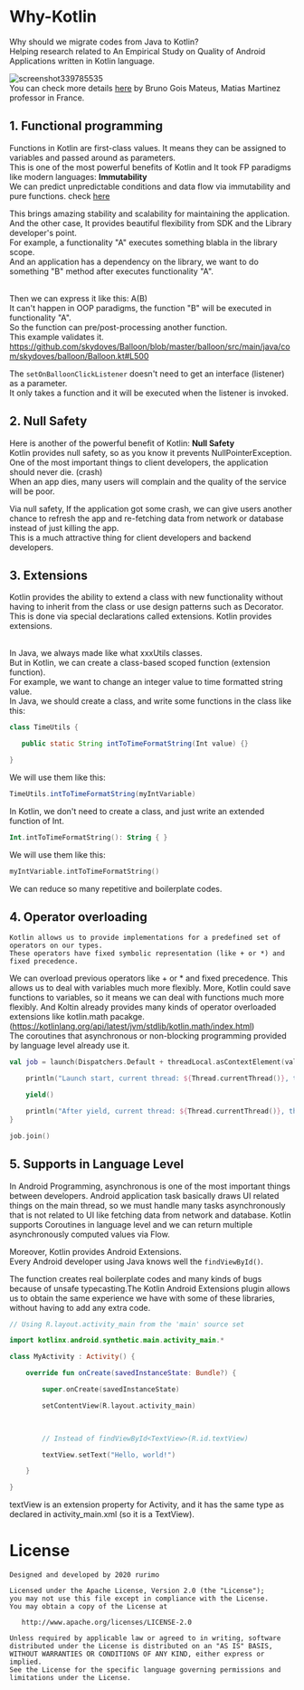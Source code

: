 # Why-Kotlin
Why should we migrate codes from Java to Kotlin? <br>
Helping research related to An Empirical Study on Quality of Android Applications written in Kotlin language.

![screenshot339785535](https://user-images.githubusercontent.com/27774870/75983478-f95bd900-5f2b-11ea-92b8-a04c358101b9.png) <br>
You can check more details [here](https://arxiv.org/abs/1808.00025) by Bruno Gois Mateus, Matias Martinez professor in France.


## 1. Functional programming

Functions in Kotlin are first-class values. It means they can be assigned to variables and passed around as parameters. <br>
This is one of the most powerful benefits of Kotlin and It took FP paradigms like modern languages: __Immutability__ 
<br>We can predict unpredictable conditions and data flow via immutability and pure functions. 
check [here](https://sidburn.github.io/blog/2016/03/14/immutability-and-pure-functions) <br>

This brings amazing stability and scalability for maintaining the application. <br>
And the other case, It provides beautiful flexibility from SDK and the Library developer's point.<br>
For example, a functionality "A" executes something blabla in the library scope.<br>
And an application has a dependency on the library, we want to do something "B" method after executes functionality "A".<br><br>

Then we can express it like this: A(B) <br>
It can't happen in OOP paradigms, the function "B" will be executed in functionality "A".<br>
So the function can pre/post-processing another function.<br>
This example validates it.
https://github.com/skydoves/Balloon/blob/master/balloon/src/main/java/com/skydoves/balloon/Balloon.kt#L500 <br>

The `setOnBalloonClickListener` doesn't need to get an interface (listener) as a parameter.<br>
It only takes a function and it will be executed when the listener is invoked.

## 2. Null Safety
Here is another of the powerful benefit of Kotlin: __Null Safety__ <br> 
Kotlin provides null safety, so as you know it prevents NullPointerException.<br>
One of the most important things to client developers, the application should never die. (crash)<br>
When an app dies, many users will complain and the quality of the service will be poor.

Via null safety, If the application got some crash, we can give users another chance to refresh the app and re-fetching data from network or database instead of just killing the app.<br>
This is a much attractive thing for client developers and backend developers. 

## 3. Extensions
Kotlin provides the ability to extend a class with new functionality without having to inherit from the class or use design patterns such as Decorator. This is done via special declarations called extensions. Kotlin provides extensions. <br><br>

In Java, we always made like what xxxUtils classes.<br>
But in Kotlin, we can create a class-based scoped function (extension function).<br>
For example, we want to change an integer value to time formatted string value.<br>
In Java, we should create a class, and write some functions in the class like this: 

```java
class TimeUtils {

   public static String intToTimeFormatString(Int value) {} 

}

```

We will use them like this:
```java
TimeUtils.intToTimeFormatString(myIntVariable)
```

In Kotlin, we don't need to create a class, and just write an extended function of Int.
```kt
Int.intToTimeFormatString(): String { }
```
 
We will use them like this:
```kt
myIntVariable.intToTimeFormatString() 
```
We can reduce so many repetitive and boilerplate codes.


## 4. Operator overloading 

```
Kotlin allows us to provide implementations for a predefined set of operators on our types.
These operators have fixed symbolic representation (like + or *) and fixed precedence.
```

We can overload previous operators like + or * and fixed precedence. This allows us to deal with variables much more flexibly. More, Kotlin could save functions to variables, so it means we can deal with functions much more flexibly. And Koltin already provides many kinds of operator overloaded extensions like kotlin.math pacakge. (https://kotlinlang.org/api/latest/jvm/stdlib/kotlin.math/index.html)
<br>
The coroutines that asynchronous or non-blocking programming provided by language level already use it. 

```kt
val job = launch(Dispatchers.Default + threadLocal.asContextElement(value = "launch")) {

    println("Launch start, current thread: ${Thread.currentThread()}, thread local value: '${threadLocal.get()}'")

    yield()

    println("After yield, current thread: ${Thread.currentThread()}, thread local value: '${threadLocal.get()}'")
}

job.join()
```


## 5. Supports in Language Level 

In Android Programming, asynchronous is one of the most important things between developers. Android application task basically draws UI related things on the main thread, so we must handle many tasks asynchronously that is not related to UI like fetching data from network and database. Kotlin supports Coroutines in language level and we can return multiple asynchronously computed values via Flow.<br>

Moreover, Kotlin provides Android Extensions.<br>
Every Android developer using Java knows well the `findViewById()`.<br>

The function creates real boilerplate codes and many kinds of bugs because of unsafe typecasting.The Kotlin Android Extensions plugin allows us to obtain the same experience we have with some of these libraries, without having to add any extra code.

```kt
// Using R.layout.activity_main from the 'main' source set

import kotlinx.android.synthetic.main.activity_main.*

class MyActivity : Activity() {

    override fun onCreate(savedInstanceState: Bundle?) {

        super.onCreate(savedInstanceState)

        setContentView(R.layout.activity_main)

        

        // Instead of findViewById<TextView>(R.id.textView)

        textView.setText("Hello, world!")

    }

}
```

textView is an extension property for Activity, and it has the same type as declared in activity_main.xml (so it is a TextView).

# License
```
Designed and developed by 2020 rurimo

Licensed under the Apache License, Version 2.0 (the "License");
you may not use this file except in compliance with the License.
You may obtain a copy of the License at

   http://www.apache.org/licenses/LICENSE-2.0

Unless required by applicable law or agreed to in writing, software
distributed under the License is distributed on an "AS IS" BASIS,
WITHOUT WARRANTIES OR CONDITIONS OF ANY KIND, either express or implied.
See the License for the specific language governing permissions and
limitations under the License.
```
